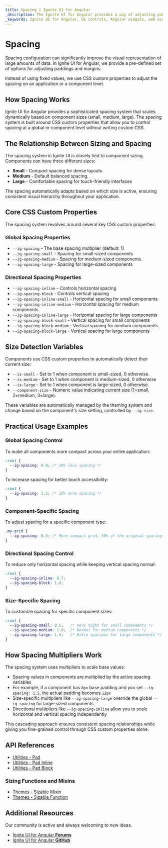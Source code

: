 ```yaml
---
title: Spacing | Ignite UI for Angular 
_description: The Ignite UI for Angular provides a way of adjusting paddings and margins with ease on application or component level. 
_keywords: Ignite UI for Angular, UI controls, Angular widgets, web widgets, UI widgets, Angular, Native Angular Components Suite, Native Angular Components, Native Angular Controls, Native Angular Components Library, spacing, padding, margin
---
```


# Spacing

Spacing configuration can significantly improve the visual representation of large amounts of data. In Ignite UI for Angular, we provide a pre-defined set of options for adjusting paddings and margins.

Instead of using fixed values, we use CSS custom properties to adjust the spacing on an application or a component level.

## How Spacing Works

Ignite UI for Angular provides a sophisticated spacing system that scales dynamically based on component sizes (small, medium, large). The spacing system is built around CSS custom properties that allow you to control spacing at a global or component level without writing custom CSS.

## The Relationship Between Sizing and Spacing

The spacing system in Ignite UI is closely tied to component sizing. Components can have three different sizes:
- **Small** - Compact spacing for dense layouts
- **Medium** - Default balanced spacing.  
- **Large** - Comfortable spacing for touch-friendly interfaces

The spacing automatically adapts based on which size is active, ensuring consistent visual hierarchy throughout your application.

## Core CSS Custom Properties

The spacing system revolves around several key CSS custom properties:

### Global Spacing Properties

- `--ig-spacing` - The base spacing multiplier (default: 1)
- `--ig-spacing-small` - Spacing for small-sized components
- `--ig-spacing-medium` - Spacing for medium-sized components.  
- `--ig-spacing-large` - Spacing for large-sized components

### Directional Spacing Properties

- `--ig-spacing-inline` - Controls horizontal spacing
- `--ig-spacing-block` - Controls vertical spacing
- `--ig-spacing-inline-small` - Horizontal spacing for small components
- `--ig-spacing-inline-medium` - Horizontal spacing for medium components
- `--ig-spacing-inline-large` - Horizontal spacing for large components
- `--ig-spacing-block-small` - Vertical spacing for small components
- `--ig-spacing-block-medium` - Vertical spacing for medium components
- `--ig-spacing-block-large` - Vertical spacing for large components

## Size Detection Variables

Components use CSS custom properties to automatically detect their current size:

- `--is-small` - Set to 1 when component is small-sized, 0 otherwise.
- `--is-medium` - Set to 1 when component is medium-sized, 0 otherwise  
- `--is-large` - Set to 1 when component is large-sized, 0 otherwise.
- `--component-size` - Numeric value indicating current size (1=small, 2=medium, 3=large).

These variables are automatically managed by the theming system and change based on the component's size setting, controlled by `--ig-size`.

## Practical Usage Examples

### Global Spacing Control

To make all components more compact across your entire application:

```css
:root {
  --ig-spacing: 0.8; /* 20% less spacing */
}
```

To increase spacing for better touch accessibility:

```css
:root {
  --ig-spacing: 1.2; /* 20% more spacing */
}
```

### Component-Specific Spacing

To adjust spacing for a specific component type:

```css
.my-grid {
  --ig-spacing: 0.5; /* More compact grid, 50% of the original spacing in all sizes */
}
```

### Directional Spacing Control

To reduce only horizontal spacing while keeping vertical spacing normal:

```css
:root {
  --ig-spacing-inline: 0.7;
  --ig-spacing-block: 1.0;
}
```

### Size-Specific Spacing

To customize spacing for specific component sizes:

```css
:root {
  --ig-spacing-small: 0.5;   /* Very tight for small components */
  --ig-spacing-medium: 1.0;  /* Normal for medium components */
  --ig-spacing-large: 1.5;   /* Extra spacious for large components */
}
```

## How Spacing Multipliers Work

The spacing system uses multipliers to scale base values:

- Spacing values in components are multiplied by the active spacing variables
- For example, if a component has `8px` base padding and you set `--ig-spacing: 1.5`, the actual padding becomes `12px`
- Size-specific multipliers like `--ig-spacing-large` override the global `--ig-spacing` for large-sized components
- Directional multipliers like `--ig-spacing-inline` allow you to scale horizontal and vertical spacing independently

This cascading approach ensures consistent spacing relationships while giving you fine-grained control through CSS custom properties alone.

## API References
* [Utilities - Pad]({environment:sassApiUrl}/utilities#function-pad)
* [Utilities - Pad Inline]({environment:sassApiUrl}/utilities#function-pad-inline)
* [Utilities - Pad Block]({environment:sassApiUrl}/utilities#function-pad-block)

### Sizing Functions and Mixins
* [Themes - Sizable Mixin]({environment:sassApiUrl}/themes#mixin-sizable)
* [Themes - Sizable Function]({environment:sassApiUrl}/themes#function-sizable)

## Additional Resources
<div class="divider--half"></div>

Our community is active and always welcoming to new ideas.

* [Ignite UI for Angular **Forums**](https://www.infragistics.com/community/forums/f/ignite-ui-for-angular)
* [Ignite UI for Angular **GitHub**](https://github.com/IgniteUI/igniteui-angular)
